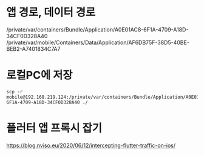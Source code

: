 # 앱 경로, 데이터 경로
/private/var/containers/Bundle/Application/A0E01AC8-6F1A-4709-A18D-34CF0D328A40
/private/var/mobile/Containers/Data/Application/AF6DB75F-38D5-40BE-BEB2-A7401834C7A7

# 로컬PC에 저장
```
scp -r mobile@192.168.219.124:/private/var/containers/Bundle/Application/A0E01AC8-6F1A-4709-A18D-34CF0D328A40 ./

```
# 플러터 앱 프록시 잡기
https://blog.nviso.eu/2020/06/12/intercepting-flutter-traffic-on-ios/
